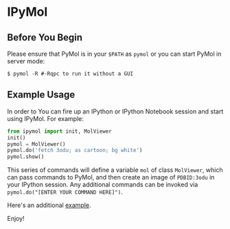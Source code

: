 IPyMol
======
Before You Begin
----------------
Please ensure that PyMol is in your `$PATH` as `pymol` or you can start PyMol in server mode:

```shell
$ pymol -R #-Rqpc to run it without a GUI
```

Example Usage
--------------
In order to You can fire up an IPython or IPython Notebook session and start using IPyMol. For example:

```python
from ipymol import init, MolViewer
init()
pymol = MolViewer()
pymol.do('fetch 3odu; as cartoon; bg white')
pymol.show()
```
This series of commands will define a variable ```mol``` of class ```MolViewer```, which can pass commands to PyMol, and then create an image of ```PDBID:3odu``` in your IPython session.
Any additional commands can be invoked via `pymol.do("[ENTER YOUR COMMAND HERE]")`.

Here's an additional [example](http://nbviewer.ipython.org/urls/raw.github.com/cxhernandez/iPyMol/master/Example.ipynb).

Enjoy!
